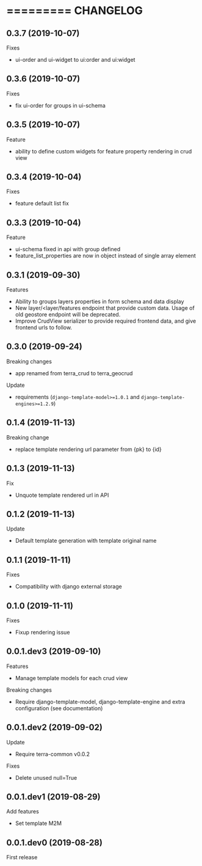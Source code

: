 =========
CHANGELOG
=========

0.3.7           (2019-10-07)
----------------------------

Fixes

* ui-order and ui-widget to ui:order and ui:widget


0.3.6           (2019-10-07)
----------------------------

Fixes

* fix ui-order for groups in ui-schema


0.3.5           (2019-10-07)
----------------------------

Feature

* ability to define custom widgets for feature property rendering in crud view


0.3.4           (2019-10-04)
----------------------------

Fixes

* feature default list fix


0.3.3      (2019-10-04)
-----------------------

Feature

* ui-schema fixed in api with group defined
* feature_list_properties are now in object instead of single array element


0.3.1      (2019-09-30)
-----------------------

Features

* Ability to groups layers properties in form schema and data display
* New layer/<layer/features endpoint that provide custom data. Usage of old geostore endpoint will be deprecated.
* Improve CrudView serializer to provide required frontend data, and give frontend urls to follow.

0.3.0      (2019-09-24)
-----------------------

Breaking changes
* app renamed from terra_crud to terra_geocrud

Update

* requirements (`django-template-model>=1.0.1` and `django-template-engines>=1.2.9`)

0.1.4      (2019-11-13)
-----------------------

Breaking change

* replace template rendering url parameter from {pk} to {id}


0.1.3      (2019-11-13)
-----------------------

Fix

* Unquote template rendered url in API


0.1.2      (2019-11-13)
-----------------------

Update

* Default template generation with template original name


0.1.1      (2019-11-11)
-----------------------

Fixes

* Compatibility with django external storage


0.1.0      (2019-11-11)
-----------------------

Fixes

* Fixup rendering issue


0.0.1.dev3 (2019-09-10)
-----------------------

Features

* Manage template models for each crud view


Breaking changes

* Require django-template-model, django-template-engine and extra configuration (see documentation)


0.0.1.dev2 (2019-09-02)
-----------------------

Update

* Require terra-common v0.0.2

Fixes

* Delete unused null=True

0.0.1.dev1 (2019-08-29)
-----------------------

Add features

* Set template M2M

0.0.1.dev0 (2019-08-28)
-----------------------

First release
